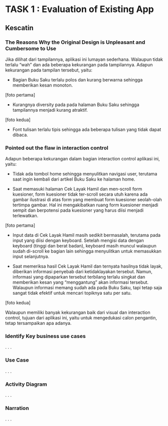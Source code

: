 # TASK 1 : Evaluation of Existing App

## Kescatin

### The Reasons Why the Original Design is Unpleasant and Cumbersome to Use

Jika dilihat dari tampilannya, aplikasi ini lumayan sederhana. Walaupun tidak terlalu “wah” dan ada beberapa kekurangan pada tampilannya. Adapun kekurangan pada tampilan tersebut, yaitu:

* Bagian Buku Saku terlalu polos dan kurang berwarna sehingga memberikan kesan monoton.

[foto pertama]

* Kurangnya diversity pada pada halaman Buku Saku sehingga tampilannya menjadi kurang atraktif.

[foto kedua]

* Font tulisan terlalu tipis sehingga ada beberapa tulisan yang tidak dapat dibaca.

### Pointed out the flaw in interaction control

Adapun beberapa kekurangan dalam bagian interaction control aplikasi ini, yaitu:

* Tidak ada tombol home sehingga menyulitkan navigasi user, terutama saat ingin kembali dari artikel Buku Saku ke halaman home.

* Saat memasuki halaman Cek Layak Hamil dan men-scroll form kuesioner, form kuesioner tidak ter-scroll secara utuh karena ada gambar ilustrasi di atas form yang membuat form kuesioner seolah-olah tertimpa gambar. Hal ini mengakibatkan ruang form kuesioner menjadi sempit dan berpotensi pada kuesioner yang harus diisi menjadi terlewatkan.

[foto pertama]

* Input data di Cek Layak Hamil masih sedikit bermasalah, terutama pada input yang diisi dengan keyboard. Setelah mengisi data dengan keyboard (tinggi dan berat badan), keyboard masih muncul walaupun sudah di-scroll ke bagian lain sehingga menyulitkan untuk memasukkan input selanjutnya.

* Saat memeriksa hasil Cek Layak Hamil dan ternyata hasilnya tidak layak, diberikan informasi penyebab dari ketidaklayakan tersebut. Namun, informasi yang dipaparkan tersebut terbilang terlalu singkat dan memberikan kesan yang “menggantung” akan informasi tersebut. Walaupun informasi memang sudah ada pada Buku Saku, tapi tetap saja sangat tidak efektif untuk mencari topiknya satu per satu.

[foto kedua]

Walaupun memiliki banyak kekurangan baik dari visual dan interaction control, tujuan dari aplikasi ini, yaitu untuk mengedukasi calon pengantin, tetap tersampaikan apa adanya.

### Identify Key business use cases
.
.
.

### Use Case
.
.
.

### Activity Diagram
.
.
.

### Narration
.
.
.

